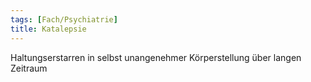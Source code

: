 ```yaml
---
tags: [Fach/Psychiatrie]
title: Katalepsie
---
```

Haltungserstarren in selbst unangenehmer Körperstellung über langen Zeitraum